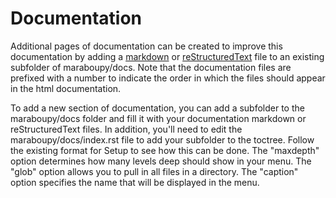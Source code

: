 # Documentation

Additional pages of documentation can be created to improve this documentation by adding a 
[markdown](https://www.markdownguide.org/basic-syntax/) or
[reStructuredText](https://docutils.sourceforge.io/rst.html) 
file to an existing subfolder of maraboupy/docs. Note that the documentation files are prefixed with
a number to indicate the order in which the files should appear in the html documentation.

To add a new section of documentation, you can add a subfolder to the maraboupy/docs folder and fill it with
your documentation markdown or reStructuredText files. In addition, you'll need to edit the maraboupy/docs/index.rst
file to add your subfolder to the toctree. Follow the existing format for Setup to see how this can be done. The
"maxdepth" option determines how many levels deep should show in your menu. The "glob" option allows you to pull in
all files in a directory. The "caption" option specifies the name that will be displayed in the menu.
